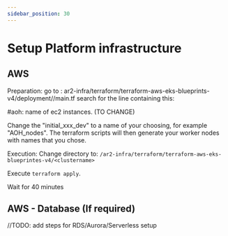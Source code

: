 ```yaml
---
sidebar_position: 30
---
```


# Setup Platform infrastructure

## AWS
Preparation: 
go to : ar2-infra/terraform/terraform-aws-eks-blueprints-v4/deployment/<yourclustername>/main.tf
search for the line containing this:

#aoh: name of ec2 instances. (TO CHANGE)

Change the "initial_xxx_dev" to a name of your choosing, for example "AOH_nodes".
The terraform scripts will then generate your worker nodes with names that you chose. 

Execution:
Change directory to:
`/ar2-infra/terraform/terraform-aws-eks-blueprintes-v4/<clustername>`

Execute `terraform apply`.

Wait for 40 minutes


## AWS - Database (If required)
//TODO: add steps for RDS/Aurora/Serverless setup
